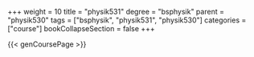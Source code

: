 +++
weight = 10
title = "physik531"
degree = "bsphysik"
parent = "physik530"
tags = ["bsphysik", "physik531", "physik530"]
categories = ["course"]
bookCollapseSection = false
+++

{{< genCoursePage >}}
